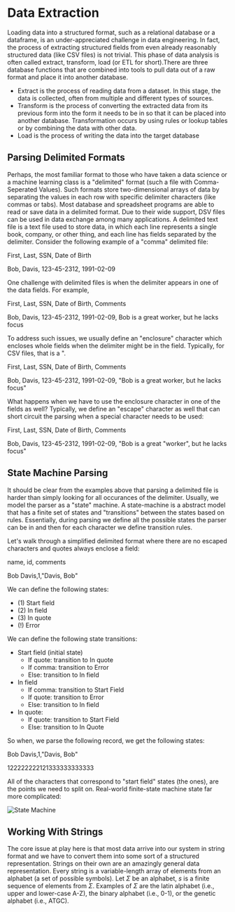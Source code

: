 # Data Extraction
Loading data into a structured format, such as a relational database or a dataframe, is an under-appreciated challenge in data engineering. In fact, the process of extracting structured fields from even already reasonably structured data (like CSV files) is not trivial. This phase of data analysis is often called extract, transform, load (or ETL for short).There are three database functions that are combined into tools to pull data out of a raw format and place it into another database.

* Extract is the process of reading data from a dataset. In this stage, the data is collected,
often from multiple and different types of sources.
* Transform is the process of converting the extracted data from its previous form into the
form it needs to be in so that it can be placed into another database. Transformation occurs
by using rules or lookup tables or by combining the data with other data.
* Load is the process of writing the data into the target database

## Parsing Delimited Formats
Perhaps, the most familiar format to those who have taken a data science or a machine learning class is a "delimited" format (such a file with Comma-Seperated Values). Such formats store two-dimensional arrays of data by separating the values in each row with specific delimiter characters (like commas or tabs). Most database and spreadsheet programs are able to read or save data in a delimited format. Due to their wide support, DSV files can be used in data exchange among many applications. A delimited text file is a text file used to store data, in which each line represents a single book, company, or other thing, and each line has fields separated by the delimiter. Consider the following example of a "comma" delimited file:

First, Last, SSN, Date of Birth

Bob, Davis, 123-45-2312, 1991-02-09

One challenge with delimited files is when the delimiter appears in one of the data fields. For example, 

First, Last, SSN, Date of Birth, Comments

Bob, Davis, 123-45-2312, 1991-02-09, Bob is a great worker, but he lacks focus

To address such issues, we usually define an "enclosure" character which encloses whole fields when the delimiter might be in the field. Typically, for CSV files, that is a ".

First, Last, SSN, Date of Birth, Comments

Bob, Davis, 123-45-2312, 1991-02-09, "Bob is a great worker, but he lacks focus"

What happens when we have to use the enclosure character in one of the fields as well? Typically, we define an "escape" character as well that can short circuit the parsing when a special character needs to be used:

First, Last, SSN, Date of Birth, Comments

Bob, Davis, 123-45-2312, 1991-02-09, "Bob is a great \"worker\", but he lacks focus"

## State Machine Parsing
It should be clear from the examples above that parsing a delimited file is harder than simply looking for all occurances of the delimiter. Usually, we model the parser as a "state" machine. A state-machine is a abstract model that has a finite set of states and "transitions" between the states based on rules. Essentially, during parsing we define all the possible states the parser can be in and then for each character we define transition rules. 

Let's walk through a simplified delimited format where there are no escaped characters and quotes always enclose a field:

name, id, comments

Bob Davis,1,"Davis, Bob"

We can define the following states:
* (1) Start field
* (2) In field
* (3) In quote
* (!) Error

We can define the following state transitions:
* Start field (initial state)
  - If quote: transition to In quote
  - If comma: transition to Error
  - Else: transition to In field
* In field
  - If comma: transition to Start Field
  - If quote: transition to Error
  - Else: transition to In field
* In quote:
  - If quote: transition to Start Field
  - Else: transition to In Quote

So when, we parse the following record, we get the following states:

Bob Davis,1,"Davis, Bob"

122222222121333333333333

All of the characters that correspond to "start field" states (the ones), are the points we need to split on. Real-world finite-state machine state far more complicated:

![State Machine](https://sourcemaking.com/files/sm/state_delphi.png)


## Working With Strings
The core issue at play here is that most data arrive into our system in string format and we have to convert them into some sort of a structured representation. Strings on their own are an amazingly general data representation.
Every string is a variable-length array of elements from an alphabet (a set of possible symbols). Let $\Sigma$ be an alphabet, $s$ is a finite sequence of elements from $\Sigma$. Examples of $\Sigma$ are the latin alphabet (i.e., upper and lower-case A-Z), the binary alphabet (i.e., 0-1), or the genetic alphabet (i.e., ATGC). 
